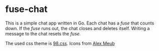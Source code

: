 # fuse-chat

This is a simple chat app written in Go. Each chat has a <i>fuse</i> that counts down. If the <i>fuse</i> runs out, the chat closes and deletes itself. Writing a message to the chat resets the <i>fuse</i>.

The used css theme is [98.css](https://jdan.github.io/98.css).
Icons from [Alex Meub](https://win98icons.alexmeub.com/)